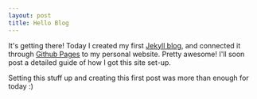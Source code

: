 ```yaml
---
layout: post
title: Hello Blog
---
```


It's getting there! Today I created my first [Jekyll blog][1], and connected it through [Github Pages][2] to my personal website. Pretty awesome! I'll soon post a detailed guide of how I got this site set-up.

Setting this stuff up and creating this first post was more than enough for today :)

[1]: http://jekyllrb.com/
[2]: https://pages.github.com/